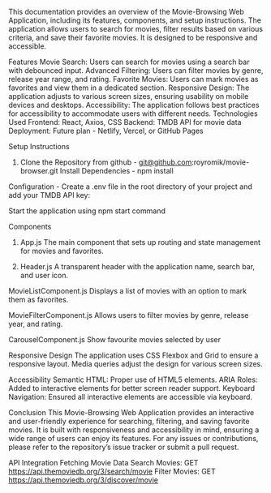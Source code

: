 This documentation provides an overview of the Movie-Browsing Web Application, including its features, components, and setup instructions. The application allows users to search for movies, filter results based on various criteria, and save their favorite movies. It is designed to be responsive and accessible.

Features
Movie Search: Users can search for movies using a search bar with debounced input.
Advanced Filtering: Users can filter movies by genre, release year range, and rating.
Favorite Movies: Users can mark movies as favorites and view them in a dedicated section.
Responsive Design: The application adjusts to various screen sizes, ensuring usability on mobile devices and desktops.
Accessibility: The application follows best practices for accessibility to accommodate users with different needs.
Technologies Used
Frontend: React, Axios, CSS
Backend: TMDB API for movie data
Deployment: Future plan - Netlify, Vercel, or GitHub Pages

Setup Instructions
1. Clone the Repository from github - git@github.com:royromik/movie-browser.git
Install Dependencies - npm install

Configuration - 
Create a .env file in the root directory of your project and add your TMDB API key:

Start the application using npm start command 

Components
1. App.js
The main component that sets up routing and state management for movies and favorites.

2. Header.js
A transparent header with the application name, search bar, and user icon.

MovieListComponent.js
Displays a list of movies with an option to mark them as favorites.

MovieFilterComponent.js
Allows users to filter movies by genre, release year, and rating.

CarouselComponent.js
Show favourite movies selected by user

Responsive Design
The application uses CSS Flexbox and Grid to ensure a responsive layout. Media queries adjust the design for various screen sizes.

Accessibility
Semantic HTML: Proper use of HTML5 elements.
ARIA Roles: Added to interactive elements for better screen reader support.
Keyboard Navigation: Ensured all interactive elements are accessible via keyboard.

Conclusion
This Movie-Browsing Web Application provides an interactive and user-friendly experience for searching, filtering, and saving favorite movies. It is built with responsiveness and accessibility in mind, ensuring a wide range of users can enjoy its features. For any issues or contributions, please refer to the repository’s issue tracker or submit a pull request.

API Integration
Fetching Movie Data
Search Movies: GET https://api.themoviedb.org/3/search/movie
Filter Movies: GET https://api.themoviedb.org/3/discover/movie

